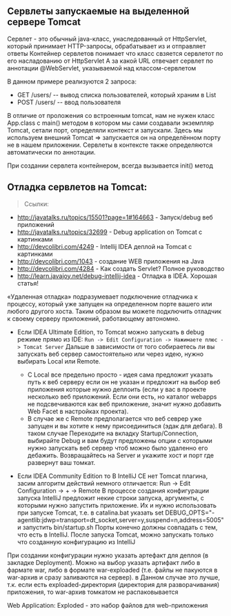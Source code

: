 ## Сервлеты запускаемые на выделенной сервере Tomcat
Сервлет - это обычный java-класс, унаследованный от HttpServlet, который принимает HTTP-запросы, обрабатывает из и отправляет ответы
Контейнер сервлетов понимает что класс свзяется сервлетот по его насладованию от HttpServlet
А за какой URL отвечает сервлет по аннотации @WebServlet, указываемой над классом-сервлетом

В данном примере реализуются 2 запроса:
* GET /users/  -- вывод списка пользователей, который храним в List<User>
* POST /users/  -- ввод пользователя

В отличие от проложения со встроенным tomcat, нам не нужен класс App.class c main() методом
в котором мы сами создавали экземпляр Tomcat, сетали порт, определяли контекст и запускали.
Здесь мы используем внешний Tomcat => запускается он на определённом порту не в нашем приложении.
Сервлеты в контексте также определяются автоматически по аннотации.

При создании сервлета контейнером, всегда вызывается init() метод

## Отладка сервлетов на Tomcat:

> Ссылки:
* http://javatalks.ru/topics/15501?page=1#164663  - Запуск/debug веб приложений
* http://javatalks.ru/topics/32699  - Debug application on Tomcat с картинками
* http://devcolibri.com/4249 - Intellij IDEA деплой на Tomcat с картинками
* http://devcolibri.com/1043  - создание WEB приложения на Java
* http://devcolibri.com/4284 - Как создать Servlet? Полное руководство
* http://learn.javajoy.net/debug-intellij-idea   - Отладка в IDEA. Хорошая статья!

 «Удаленная отладка» подразумевает подключение отладчика к процессу, который уже запущен на определенном порте вашего или любого другого хоста.
 Таким образом вы можете подключить отладчик к своему серверу приложений, работающему автономно.

 * Если IDEA Ultimate Edition, то Tomcat можно запускать в debug режиме прямо из IDE:  `Run -> Edit Configuration -> Нажимаете плюс -> Tomcat Server`
 Дальше в зависимости от того собираетесь ли вы запускать веб сервер самостоятельно или через идею, нужно выбирать Local или Remote.
   - С Local все предельно просто - идея сама предложит указать путь к веб серверу если он не указан и предложит на выбор веб приложения которые нужно деплоить
        (если у вас в проекте несколько веб приложений. Если они есть, но каталог webapps не подсвечиваются как веб приложение, значит нужно добавить Web Facet в настройках проекта).
   - В случае же с Remote предполагается что веб севрер уже запущен и вы хотите к нему присоединиться (эдак для дебага). В таком случае
        Переходите на вкладку Startup/Connection, выбирайте Debug и вам будут предложены опции с которыми нужно запускать веб сервер чтоб можно было удаленно его дебажить.
        Возвращайтесь на Server и укажите хост и порт где развернут ваш томкат.

 * Если IDEA Community Edition то В IntelliJ CE нет Tomcat плагина, засим алгоритм действий немного отличается:
 Run -> Edit Configuration -> + -> Remote
 В процессе создания конфигурации запуска IntelliJ предложит некие строки запуска, аргументы, с которыми нужно запустить приложение.
 Их и нужно использовать при запуске Tomcat, т.е. в catalina.bat указать
 set DEBUG_OPTS="-agentlib:jdwp=transport=dt_socket,server=y,suspend=n,address=5005" и запустить bin/startup.sh
 Порты конечно должны совпадать с тем, что есть в IntelliJ.
 После запуска Tomcat, можно запускать только что созданную конфигурацию из IntelliJ
 
 При создании конфигурации нужно указать артефакт для деплоя (в закладке Deployment). Можно на выбор указать артифакт либо в фармате war, либо в формате war-exploaded (т.е. файлы не пакуются в war-архив
 и сразу заливаются на сервер). в Данном случае это лучше, т.к. если есть exploaded-директория (директория для разворачивания) приложения, то war-архив томкатом не распаковывается

 Web Application: Exploded - это набор файлов для web-приложения
